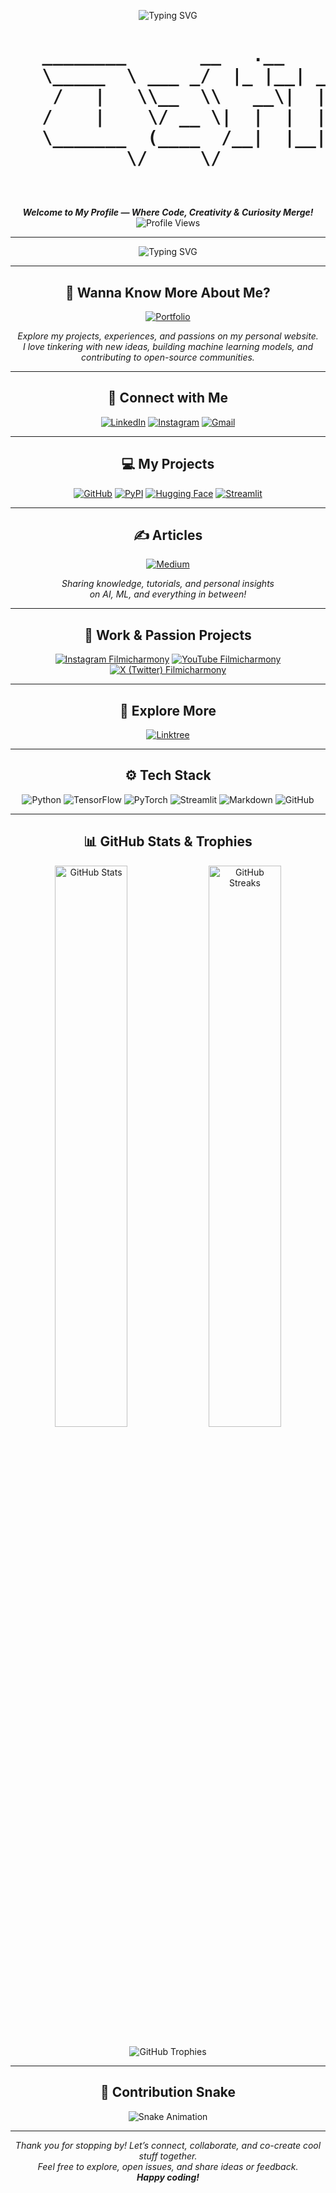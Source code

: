 <!-- Fancy ASCII Banner -->
<p align="center">
  <img src="https://readme-typing-svg.herokuapp.com?font=Fira+Code&size=30&duration=3000&color=00FF00&center=true&vCenter=true&repeat=false&width=435&height=60&lines=HELLO,+WORLD!" alt="Typing SVG" />
</p>

<h1 align="center">
  
  <!-- ASCII art generated from: https://patorjk.com/text-to-art/ -->
  <pre>
   ________       __   .__                .___        
   \_____  \ ___ _/  |_ |__| ____    ____  |   |       
    /   |   \\__  \\   __\|  |/    \  / ___\ |   |       
   /    |    \/ __ \|  |  |  |   |  \/ /_/  >|   |       
   \_______  (____  /__|  |__|___|  /\___  / |___|       
           \/     \/             \//_____/              
  </pre>
</h1>

<div align="center">
  <strong>
    <em>Welcome to My Profile — Where Code, Creativity & Curiosity Merge!</em>
  </strong>
  <br/>
  <img src="https://komarev.com/ghpvc/?username=DKethan&label=PROFILE+VIEWS&color=brightgreen&style=flat" alt="Profile Views" />
</div>

--------------------------------------------------------------------------------

<!-- Typing SVG -->
<p align="center">
  <img src="https://readme-typing-svg.herokuapp.com?font=Ubuntu&color=%23808080&size=22&center=true&vCenter=true&width=600&lines=Software+Engineer+%7C+ML%2FAI+Enthusiast+%7C+Digital+Creator+%7C+Always+Learning!" alt="Typing SVG" />
</p>

--------------------------------------------------------------------------------

<!-- Portfolio / “Wanna Know More About Me?” -->
<h2 align="center">🧠 Wanna Know More About Me?</h2>

<p align="center">
  <a href="https://dkethan.github.io/kethandosapati.github.io/" target="_blank">
    <img src="https://img.shields.io/badge/Portfolio-000000?style=for-the-badge&logo=vercel&logoColor=white" alt="Portfolio" />
  </a>
</p>

<p align="center">
  <em>
    Explore my projects, experiences, and passions on my personal website.<br/>
    I love tinkering with new ideas, building machine learning models, and<br/>
    contributing to open-source communities.
  </em>
</p>

--------------------------------------------------------------------------------

<!-- Connect with Me -->
<h2 align="center">🤝 Connect with Me</h2>
<p align="center">
  <a href="https://www.linkedin.com/in/kethan-dosapati/" target="_blank"><img src="https://img.shields.io/badge/LinkedIn-0A66C2?style=for-the-badge&logo=linkedin&logoColor=white" alt="LinkedIn" /></a>
  <a href="https://www.instagram.com/kethandosapati/" target="_blank"><img src="https://img.shields.io/badge/Instagram-8a3ab9?style=for-the-badge&logo=instagram&logoColor=white" alt="Instagram" /></a>
  <a href="mailto:kethandosapati@gmail.com" target="_blank"><img src="https://img.shields.io/badge/Gmail-B23121?style=for-the-badge&logo=gmail&logoColor=white" alt="Gmail" /></a>
</p>

--------------------------------------------------------------------------------

<!-- Projects -->
<h2 align="center">💻 My Projects</h2>
<p align="center">
  <a href="https://github.com/DKethan" target="_blank"><img src="https://img.shields.io/badge/GitHub-24292e?style=for-the-badge&logo=github&logoColor=white" alt="GitHub" /></a>
  <a href="https://pypi.org/user/dkethan/" target="_blank"><img src="https://img.shields.io/badge/PyPI-3775A9?style=for-the-badge&logo=pypi&logoColor=white" alt="PyPI" /></a>
  <a href="https://huggingface.co/DKethan" target="_blank"><img src="https://img.shields.io/badge/HuggingFace-FCC624?style=for-the-badge&logo=huggingface&logoColor=black" alt="Hugging Face" /></a>
  <a href="https://share.streamlit.io/user/dkethan" target="_blank"><img src="https://img.shields.io/badge/Streamlit-FF4B4B?style=for-the-badge&logo=streamlit&logoColor=white" alt="Streamlit" /></a>
</p>

--------------------------------------------------------------------------------

<!-- Articles -->
<h2 align="center">✍️ Articles</h2>
<p align="center">
  <a href="https://medium.com/@kethandosapati" target="_blank">
    <img src="https://img.shields.io/badge/Medium-000000?style=for-the-badge&logo=medium&logoColor=white" alt="Medium" />
  </a>
</p>

<p align="center">
  <em>
    Sharing knowledge, tutorials, and personal insights<br/>
    on AI, ML, and everything in between!
  </em>
</p>

--------------------------------------------------------------------------------

<!-- Work & Passion Projects -->
<h2 align="center">🎨 Work & Passion Projects</h2>
<p align="center">
  <a href="https://www.instagram.com/filmicharmony/" target="_blank"><img src="https://img.shields.io/badge/Filmicharmony-E4405F?style=for-the-badge&logo=instagram&logoColor=white" alt="Instagram Filmicharmony" /></a>
  <a href="https://www.youtube.com/@filmicharmony" target="_blank"><img src="https://img.shields.io/badge/Filmicharmony-FF0000?style=for-the-badge&logo=youtube&logoColor=white" alt="YouTube Filmicharmony" /></a>
  <a href="https://x.com/filmicharmony" target="_blank"><img src="https://img.shields.io/badge/Filmicharmony-1DA1F2?style=for-the-badge&logo=x&logoColor=white" alt="X (Twitter) Filmicharmony" /></a>
</p>

--------------------------------------------------------------------------------

<!-- Explore More (Linktree) -->
<h2 align="center">🚀 Explore More</h2>
<p align="center">
  <a href="https://linktr.ee/kethandosapati" target="_blank">
    <img src="https://img.shields.io/badge/Linktree-2E8B57?style=for-the-badge&logo=linktree&logoColor=white" alt="Linktree" />
  </a>
</p>

--------------------------------------------------------------------------------

<!-- Tech Stack -->
<h2 align="center">⚙️ Tech Stack</h2>
<p align="center">
  <img src="https://img.shields.io/badge/Python-3776AB?style=flat&logo=python&logoColor=white" alt="Python" />
  <img src="https://img.shields.io/badge/TensorFlow-FF6F00?style=flat&logo=tensorflow&logoColor=white" alt="TensorFlow" />
  <img src="https://img.shields.io/badge/PyTorch-EE4C2C?style=flat&logo=PyTorch&logoColor=white" alt="PyTorch" />
  <img src="https://img.shields.io/badge/Streamlit-FF4B4B?style=flat&logo=streamlit&logoColor=white" alt="Streamlit" />
  <img src="https://img.shields.io/badge/Markdown-000000?style=flat&logo=markdown&logoColor=white" alt="Markdown" />
  <img src="https://img.shields.io/badge/GitHub-24292e?style=flat&logo=github&logoColor=white" alt="GitHub" />
  <!-- Add or remove as needed -->
</p>

--------------------------------------------------------------------------------

<!-- GitHub Stats and Trophies -->
<h2 align="center">📊 GitHub Stats & Trophies</h2>

<div align="center">
  <!-- Stats -->
  <img src="https://github-readme-stats.vercel.app/api?username=DKethan&theme=github_dark&hide_border=true&include_all_commits=true&count_private=true" alt="GitHub Stats" width="48%"/>
  <!-- Streak -->
  <img src="https://github-readme-streak-stats.herokuapp.com/?user=DKethan&theme=github_dark&hide_border=true" alt="GitHub Streaks" width="48%"/>
</div>

<br/>

<div align="center">
  <!-- GitHub Trophies (by ryo-ma) -->
  <img src="https://github-profile-trophy.vercel.app/?username=DKethan&theme=onedark&no-frame=true&no-bg=true&margin-w=15&margin-h=15" alt="GitHub Trophies" />
</div>

--------------------------------------------------------------------------------

<!-- Snake Contribution Graph - REQUIRES a GitHub Action in your repo to generate the .svg! -->
<h2 align="center">🐍 Contribution Snake</h2>
<p align="center">
  <!-- If you want this to work, set up the GitHub Actions workflow to generate 'github-contribution-grid-snake.svg'! -->
  <img src="https://github.com/DKethan/DKethan/blob/output/github-contribution-grid-snake.svg" alt="Snake Animation" />
</p>

--------------------------------------------------------------------------------

<!-- Final Note -->
<p align="center">
  <em>
    Thank you for stopping by! Let’s connect, collaborate, and co-create cool stuff together.<br/>
    Feel free to explore, open issues, and share ideas or feedback.<br/>
    <strong>Happy coding!</strong> 
  </em>
</p>
